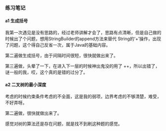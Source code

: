 ### 练习笔记

#### a1 生成括号

我第一次遇见是没有思路的，经过老师讲解才会了，思路有点清晰，但是自己做的时候出了个问题，想用StringBuilder的append方法来替代
String的‘+’操作，出现了问题，这个得自己反省一次，属于Java的基础内容。

第二遍做生成括号，由于间隔时间很短，很快就做出来了。

第三遍做，头晕了一下，在进入下一层的时候神出鬼没的用了 ++，所以出错了，谜一般的我，哎，这个真的是错的过分了。

#### a2 二叉树的最小深度

考虑的时候约束条件考虑的不全面，这是我的弱项，边界考虑的不够清楚，难受，不好弄呀。

第二遍做，很快就做出来了。

感觉对树的算法还是存在问题，就是找不到刷这种题的感觉。